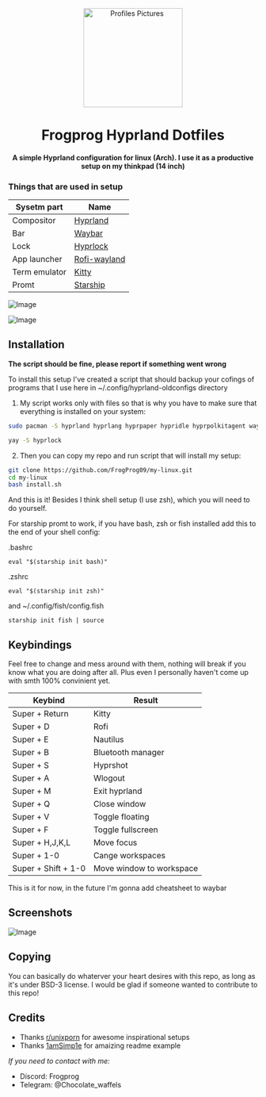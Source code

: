 <div align="center">
<img alt="Profiles Pictures" src="https://github.com/user-attachments/assets/40a46c3f-364b-47aa-b2b4-5011d18f22f1" width="200" height="200"/>
</div>
<div align="center">
    <h1> Frogprog Hyprland Dotfiles</h1>
    <h4> A simple Hyprland configuration for linux (Arch). I use it as a productive setup on my thinkpad (14 inch)</h4>
</div>
</div>

### Things that are used in setup
| Sysetm part | Name |
|---|---|
| Compositor | [Hyprland](https://github.com/hyprwm/Hyprland) |
| Bar | [Waybar](https://github.com/Alexays/Waybar) |
| Lock | [Hyprlock](https://github.com/hyprwm/hyprlock) |
| App launcher | [Rofi-wayland](https://github.com/in0ni/rofi-wayland) |
| Term emulator | [Kitty](https://github.com/kovidgoyal/kitty) |
| Promt | [Starship](https://github.com/starship/starship) |

![Image](https://github.com/user-attachments/assets/98a1a4ac-9998-40cf-ac43-65405ef2b907)

![Image](https://github.com/user-attachments/assets/7c183b04-7e9f-466f-aa13-6c541ef1fc88)

## Installation

**The script should be fine, please report if something went wrong**

To install this setup I've created a script that should backup your cofings of programs that I use here in
~/.config/hyprland-oldconfigs directory

1. My script works only with files so that is why you have to make sure that everything is installed on your system:

```bash
sudo pacman -S hyprland hyprlang hyprpaper hypridle hyprpolkitagent waybar rofi-wayland kitty nautilus mako starship git
```

```bash
yay -S hyprlock
```

2. Then you can copy my repo and run script that will install my setup:
```bash
git clone https://github.com/FrogProg09/my-linux.git
cd my-linux
bash install.sh
```

And this is it! Besides I think shell setup (I use zsh), which you will need to do yourself.


For starship promt to work, if you have bash, zsh or fish installed add this to the end of your shell config:

.bashrc
```
eval "$(starship init bash)"
```

.zshrc
```
eval "$(starship init zsh)"
```

and ~/.config/fish/config.fish
```
starship init fish | source
```

## Keybindings

Feel free to change and mess around with them, nothing will break if you know what you are doing after all.
Plus even I personally haven't come up with smth 100% convinient yet.

|Keybind|Result|
|---|---|
| Super + Return | Kitty |
| Super + D | Rofi |
| Super + E | Nautilus |
| Super + B | Bluetooth manager |
| Super + S | Hyprshot |
| Super + A | Wlogout |
| Super + M | Exit hyprland |
| Super + Q | Close window |
| Super + V | Toggle floating |
| Super + F | Toggle fullscreen |
| Super + H,J,K,L | Move focus |
| Super + 1-0 | Cange workspaces |
| Super + Shift + 1-0 | Move window to workspace |

This is it for now, in the future I'm gonna add cheatsheet to waybar

## Screenshots
![Image](https://github.com/user-attachments/assets/32d00175-a0cc-4ae7-ae4e-87bdcbb49f2a)

## Copying

You can basically do whaterver your heart desires with this repo, as long as it's under BSD-3 license.
I would be glad if someone wanted to contribute to this repo!

## Credits

- Thanks [r/unixporn](https://www.reddit.com/r/unixporn/) for awesome inspirational setups
- Thanks [1amSimp1e](https://github.com/1amSimp1e/dots) for amaizing readme example

*If you need to contact with me:*

- Discord: Frogprog
- Telegram: @Chocolate_waffels
